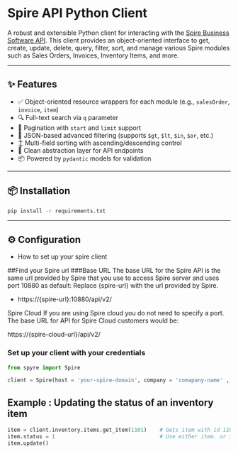 # Spire API Python Client

A robust and extensible Python client for interacting with the [Spire Business Software API](https://developer.spiresystems.com/reference). This client provides an object-oriented interface to get, create, update, delete, query, filter, sort, and manage various Spire modules such as Sales Orders, Invoices, Inventory Items, and more.

---

## ✨ Features

- ✅ Object-oriented resource wrappers for each module (e.g., `salesOrder`, `invoice`, `item`)
- 🔍 Full-text search via `q` parameter
- 🔁 Pagination with `start` and `limit` support
- 🧾 JSON-based advanced filtering (supports `$gt`, `$lt`, `$in`, `$or`, etc.)
- ↕️ Multi-field sorting with ascending/descending control
- 🔧 Clean abstraction layer for API endpoints
- 📦 Powered by `pydantic` models for validation

---

## 📦 Installation

```bash
pip install -r requirements.txt
```

---

## ⚙️ Configuration

- How to set up your spire client

##Find your Spire url
###Base URL
The base URL for the Spire API is the same url provided by Spire that you use to access Spire server and uses port 10880 as default:
Replace {spire-url} with the url provided by Spire.

- https://{spire-url}:10880/api/v2/
  
Spire Cloud
If you are using Spire cloud you do not need to specify a port. The base URL for API for Spire Cloud customers would be:

https://{spire-cloud-url}/api/v2/

### Set up your client with your credentials

```python
from spyre import Spire

client = Spire(host = 'your-spire-domain', company = 'comapany-name' , username = 'username' , password = 'password' )

```

## Example : Updating the status of an inventory item 
```python
item = client.inventory.items.get_item(1101)    # Gets item with id 1101
item.status = 1                                 # Use either item. or item.model. . item.model. will bring up all attributes
item.update()
```
